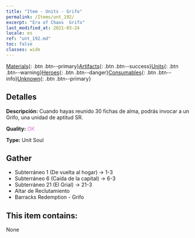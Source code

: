 ```yaml
---
title: "Item - Units - Grifo"
permalink: /Items/unt_192/
excerpt: "Era of Chaos  Grifo"
last_modified_at: 2021-03-24
locale: es
ref: "unt_192.md"
toc: false
classes: wide
---
```

 [Materials](/es/Items/){: .btn .btn--primary}[Artifacts](/es/Items/Artifacts/){: .btn .btn--success}[Units](/es/Items/Units/){: .btn .btn--warning}[Heroes](/es/Items/Heroes/){: .btn .btn--danger}[Consumables](/es/Items/Consumables/){: .btn .btn--info}[Unknown](/es/Items/Unknown/){: .btn .btn--primary}

## Detalles
 **Descripción:** Cuando hayas reunido 30 fichas de alma, podrás invocar a un Grifo, una unidad de aptitud SR.

 **Quality:** <span style="color: #DA70D6">OK</span>

 **Type:** Unit Soul

## Gather

*    Subterráneo 1 (De vuelta al hogar) -> 1-3 
*    Subterráneo 6 (Caída de la capital) -> 6-3 
*    Subterráneo 21 (El Grial) -> 21-3 
*    Altar de Reclutamiento 
*    Barracks Redemption - Grifo 

## This item contains:

  None

